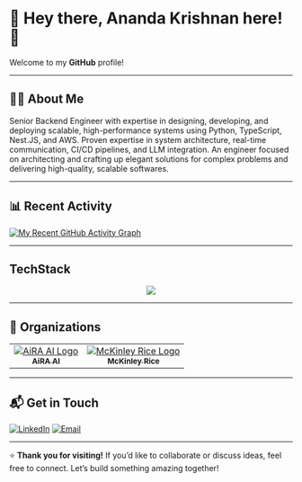 # 👋 Hey there, Ananda Krishnan here! 🚀  

Welcome to my **GitHub** profile!  

---

## 👨‍💻 **About Me**  

Senior Backend Engineer with expertise in designing, developing, and deploying scalable, high-performance systems using Python, TypeScript, Nest.JS, and AWS.
Proven expertise in system architecture, real-time communication, CI/CD pipelines, and LLM integration. An engineer focused on architecting and crafting up
elegant solutions for complex problems and delivering high-quality, scalable softwares. 

---

## 📊 **Recent Activity**  

[![My Recent GitHub Activity Graph](https://github-readme-activity-graph.vercel.app/graph?username=anandakrishnan-ps&theme=react-dark&days=60&custom_title=Past%202%20Months%20Activity)](https://github.com/anandakrishnan-ps/github-readme-activity-graph)  

---
## TechStack
<p align="center">
  <a href="https://skillicons.dev">
    <img src="https://skillicons.dev/icons?i=python,typescript,javascript,fastapi,nestjs,nodejs,express,mongodb,postgres,docker,aws,jenkins,git,postman,figma,prisma,github,bash,linux,mongodb,mysql&perline=7" />
  </a>
</p>

---

## 🏢 Organizations

<table>
  <tr>
    <td align="center">
      <a href="https://www.aira-ai.com/" target="_blank">
        <img src="https://avatars.githubusercontent.com/u/212529066?s=50&v=4" alt="AiRA AI Logo"><br>
        <sub><b>AiRA AI</b></sub>
      </a>
    </td>
    <td align="center">
      <a href="https://www.mckinleyrice.com/" target="_blank">
        <img src="https://avatars.githubusercontent.com/u/44862542?s=50&v=4" alt="McKinley Rice Logo"><br>
        <sub><b>McKinley Rice</b></sub>
      </a>
    </td>
  </tr>
</table>

---

## 📬 **Get in Touch**  
[![LinkedIn](https://img.shields.io/badge/LinkedIn-0077B5?style=for-the-badge&logo=linkedin&logoColor=white)](https://linkedin.com/in/anandakrishnan-ps)  [![Email](https://img.shields.io/badge/Email-D14836?style=for-the-badge&logo=gmail&logoColor=white)](mailto:anandakrishnan2125@gmail.com)  

---

⭐ **Thank you for visiting!** If you’d like to collaborate or discuss ideas, feel free to connect. Let’s build something amazing together!  
